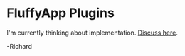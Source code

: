 FluffyApp Plugins
=================

I'm currently thinking about implementation. [Discuss here](https://github.com/a2h/FluffyAppPlugins/issues/1).

-Richard